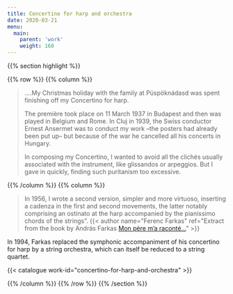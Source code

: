 ```yaml
---
title: Concertino for harp and orchestra
date: 2020-03-21
menu:
  main:
    parent: 'work'
    weight: 160
---
```


{{% section highlight %}}

{{% row %}}
{{% column %}}

> ....My Christmas holiday with the family at Püspöknádasd was spent finishing
> off my Concertino for harp.
>
> The première took place on 11 March 1937 in Budapest and then was played
> in Belgium and Rome. In Cluj in 1939, the Swiss conductor Ernest Ansermet
> was to conduct my work –the posters had already been put up– but because of
> the war he cancelled all his concerts in Hungary.
>
> In composing my Concertino, I wanted to avoid all the clichés usually
> associated with the instrument, like glissandos or arpeggios.
> But I gave in quickly, finding such puritanism too excessive.

{{% /column %}}
{{% column %}}

> In 1956, I wrote a second version, simpler and more virtuoso, inserting a
> cadenza in the first and second movements, the latter notably comprising
> an ostinato at the harp accompanied by the pianissimo chords of the strings”.
> {{< author name="Ferenc Farkas" ref="Extract from the book by András Farkas [Mon père m’a raconté…](http://www.editions-delatour.com/fr/biographies-entretiens/3727-mon-pere-m-a-raconte-la-vie-du-compositeur-hongrois-ferenc-farkas-9782752103079.html)" >}}

In 1994, Farkas replaced the symphonic accompaniment of his concertino for harp by a string orchestra, which can itself be reduced to a string quartet.

{{< catalogue work-id="concertino-for-harp-and-orchestra" >}}

{{% /column %}}
{{% /row %}}
{{% /section %}}